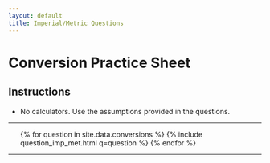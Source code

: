 ```yaml
---
layout: default
title: Imperial/Metric Questions
---
```

<main>

<h1>Conversion Practice Sheet</h1>

<section class="instructions">
    <h2>Instructions</h2>
    <ul>
        <li>No calculators. Use the assumptions provided in the questions.</li>
    </ul>
</section>

<hr>

<ol>
    {% for question in site.data.conversions %}
        {% include question_imp_met.html q=question %}
    {% endfor %}
</ol>

<hr>
</main>
